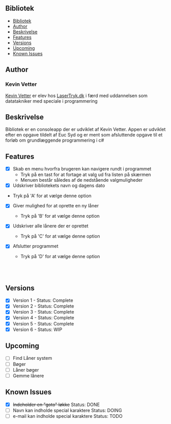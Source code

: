 ## Bibliotek
  - [Bibliotek](#bibliotek)
  - [Author](#author)
  - [Beskrivelse](#beskrivelse)
  - [Features](#features)
  - [Versions](#versions)
  - [Upcoming](#upcoming)
  - [Known Issues](#known-issues)

## Author
### Kevin Vetter
 [Kevin Vetter](https://kevinvetter.dk) er elev hos [LaserTryk.dk](https://lasertryk.dk/personale) i færd med uddannelsen som datatakniker med speciale i programmering

## Beskrivelse 
 Bibliotek er en consoleapp der er udviklet af Kevin Vetter. Appen er udviklet efter en opgave tildelt af Euc Syd og er ment som afsluttende opgave til et forløb om grundlæggende programmering i c#

## Features
* [x] Skab en menu hvorfra brugeren kan navigere rundt i programmet 
  * Tryk på en tast for at fortage at valg ud fra listen på skærmen
  * Menuen består således af de nedstående valgmuligheder
* [x]  Udskriver bibliotekets navn og dagens dato
  - Tryk på 'A' for at vælge denne option

* [x] Giver mulighed for at oprette en ny låner
  - Tryk på 'B' for at vælge denne option

* [x] Udskriver alle lånere der er oprettet
  - Tryk på 'C' for at vælge denne option

* [x] Afslutter programmet
  - Tryk på 'D' for at vælge denne option

<br>
<br>


## Versions
* [x] Version 1 - Status: Complete
* [x] Version 2 - Status: Complete
* [x] Version 3 - Status: Complete
* [x] Version 4 - Status: Complete
* [x] Version 5 - Status: Complete
* [x] Version 6 - Status: WIP

## Upcoming
* [ ] Find Låner system
* [ ] Bøger
* [ ] Låner bøger
* [ ] Gemme lånere

## Known Issues
* [x] ~~Indeholder en "goto" løkke~~ Status: DONE
* [ ] Navn kan indholde special karaktere Status: DOING
* [ ] e-mail kan indholde special karaktere Status: TODO
